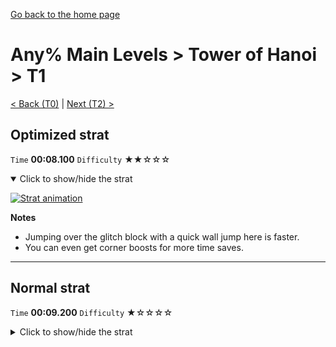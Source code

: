 [Go back to the home page](https://github.com/Doublevil/scbspeedrun)

# Any% Main Levels > Tower of Hanoi > T1

[< Back (T0)](https://github.com/Doublevil/scbspeedrun/blob/main/levels/any_ml/T/T0.md) | [Next (T2) >](https://github.com/Doublevil/scbspeedrun/blob/main/levels/any_ml/T/T2.md)

## Optimized strat

`Time` **00:08.100** `Difficulty` ★★☆☆☆
<details open>
  <summary>Click to show/hide the strat</summary>

  [![Strat animation](https://github.com/Doublevil/scbspeedrun/blob/main/media/levels/T/T1_OptimizedStrat.webp)](https://github.com/Doublevil/scbspeedrun/blob/main/media/levels/T/T1_OptimizedStrat.mp4?raw=true)

  **Notes**
  - Jumping over the glitch block with a quick wall jump here is faster.
  - You can even get corner boosts for more time saves.
</details>

---
## Normal strat

`Time` **00:09.200** `Difficulty` ★☆☆☆☆
<details>
  <summary>Click to show/hide the strat</summary>

  [![Strat animation](https://github.com/Doublevil/scbspeedrun/blob/main/media/levels/T/T1_Strat.webp)](https://github.com/Doublevil/scbspeedrun/blob/main/media/levels/T/T1_Strat.mp4?raw=true)
</details>
